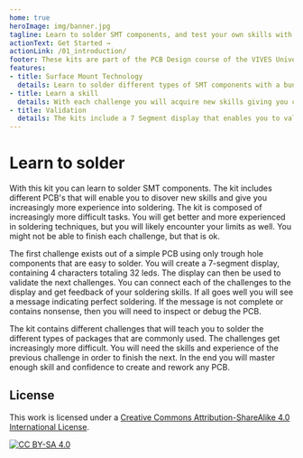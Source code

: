 ```yaml
---
home: true
heroImage: img/banner.jpg
tagline: Learn to solder SMT components, and test your own skills with the includes 7 segment display
actionText: Get Started →
actionLink: /01_introduction/
footer: These kits are part of the PCB Design course of the VIVES University College in Bruges
features:
- title: Surface Mount Technology
  details: Learn to solder different types of SMT components with a bunch of kits that increasingly challenge you.
- title: Learn a skill
  details: With each challenge you will acquire new skills giving you confidence to tackle any soldering task.
- title: Validation
  details: The kits include a 7 Segment display that enables you to validate and confirm the results of every challenge.
---
```


# Learn to solder

With this kit you can learn to solder SMT components. The kit includes different PCB's that will enable you to disover new skills and give you increasingly more experience into soldering. The kit is composed of increasingly more difficult tasks. You will get better and more experienced in soldering techniques, but you will likely encounter your limits as well. You might not be able to finish each challenge, but that is ok.

The first challenge exists out of a simple PCB using only trough hole components that are easy to solder. You will create a 7-segment display, containing 4 characters totaling 32 leds. The display can then be used to validate the next challenges. You can connect each of the challenges to the display and get feedback of your soldering skills. If all goes well you will see a message indicating perfect soldering. If the message is not complete or contains nonsense, then you will need to inspect or debug the PCB.

The kit contains different challenges that will teach you to solder the different types of packages that are commonly used. The challenges get increasingly more difficult. You will need the skills and experience of the previous challenge in order to finish the next. In the end you will master enough skill and confidence to  create and rework any PCB.

## License

This work is licensed under a
[Creative Commons Attribution-ShareAlike 4.0 International License][cc-by-sa].

[![CC BY-SA 4.0][cc-by-sa-image]][cc-by-sa]

[cc-by-sa]: http://creativecommons.org/licenses/by-sa/4.0/
[cc-by-sa-image]: https://licensebuttons.net/l/by-sa/4.0/88x31.png
[cc-by-sa-shield]: https://img.shields.io/badge/License-CC%20BY--SA%204.0-lightgrey.svg
